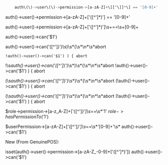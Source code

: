 ```js
    auth\(\)->user\(\)->permission->[a-zA-Z]+\[[^\]]*\] == '[0-9]+'
```

auth\(\)->user\(\)->permission->[a-zA-Z]+\['([^']*)'\] == '[0-9]+'

auth\(\)->user\(\)->permission->[a-zA-Z]+\['([^']*)'\]\s+==\s+[0-9]+

auth()->user()->can('$1')


auth\(\)->user\(\)->can\('([^']*)'\)\s*\)\s*\{\s*\n*\s*abort

`!auth()->user()->can('$1') ) {
            abort`


 !\s*auth\(\)->user\(\)->can\('([^']*)'\)\s*\)\s*\{\s*\n*\s*abort
 !auth()->user()->can('$1') ) {
            abort
			

\(\s*auth\(\)->user\(\)->can\('([^']*)'\)\s*\)\s*\{\s*\n*\s*abort
(!auth()->user()->can('$1') ) {
            abort
			
\(\s*auth\(\)->user\(\)->can\('([^']*)'\)\s*\)\s*\{\s*\n*\s*abort
(!auth()->user()->can('$1') ) {
            abort

			
			
\$role->permission->[a-z_A-Z]+\['([^']*)'\]\s*==\s*'1'
$role->hasPermissionTo('$1')




\$userPermission->[a-zA-Z]+\['([^']*)'\]\s*==\s*'[0-9]+'\s*
auth()->user()->can('$1')



New (From GenuinePOS): 

isset\(auth\(\)->user\(\)->permission->[a-zA-Z_\-0-9]+\['([^']*)'\]\)
auth()->user()->can('$1')

